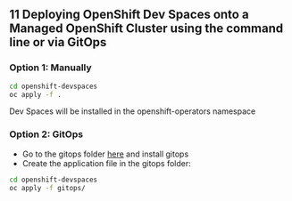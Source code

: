 ## 11 Deploying OpenShift Dev Spaces onto a Managed OpenShift Cluster using the command line or via GitOps

### Option 1: Manually

```bash
cd openshift-devspaces
oc apply -f .
```

Dev Spaces will be installed in the openshift-operators namespace

### Option 2: GitOps

- Go to the gitops folder [here](../openshift-gitops) and install gitops
- Create the application file in the gitops folder:

```bash
cd openshift-devspaces
oc apply -f gitops/
```

